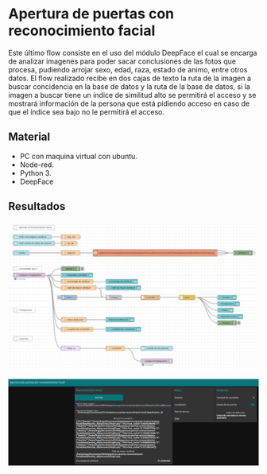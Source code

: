 # Apertura de puertas con reconocimiento facial
Este último flow consiste en el uso del módulo DeepFace el cual se encarga de analizar imagenes para poder sacar conclusiones de las fotos que procesa, pudiendo arrojar sexo, edad, raza, estado de animo, entre otros datos. 
El flow realizado recibe en dos cajas de texto la ruta de la imagen a buscar concidencia en la base de datos y la ruta de la base de datos, si la imagen a buscar tiene un índice de similitud alto se permitirá el acceso y se mostrará información de la persona que está pidiendo acceso en caso de que el índice sea bajo no le permitirá el acceso.  

## Material

- PC con maquina virtual con ubuntu.
- Node-red.
- Python 3.
- DeepFace

## Resultados
![flow](https://github.com/angelumoca21/SamsungInnovationCampus/blob/main/AperturaPuertasConReconocimeintoFacial/imagenes/flow.png)

![Dashboard](https://github.com/angelumoca21/SamsungInnovationCampus/blob/main/AperturaPuertasConReconocimeintoFacial/imagenes/dashboard.png)
